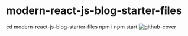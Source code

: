 # modern-react-js-blog-starter-files

cd modern-react-js-blog-starter-files
npm i
npm start
![github-cover](https://github.com/mdalmamunit427/modern-react-js-blog-starter-files/assets/96342744/99119d03-b207-4f72-a0df-7d68011f3c64)

